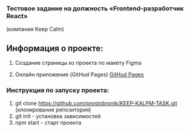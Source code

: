 ### Тестовое задание на должность «Frontend-разработчик React»

(компания Keep Calm)

## Информация о проекте:

1. Создание страницы из проекта по макету Figma

2. Онлайн приложение (GitHud Pages)
   <a href = "https://prostobronik.github.io/KEEP-KALPM-TASK/">GitHud Pages</a>

### Инструкция по запуску проекта:

1. git clone <a href = "[https://github.com/prostobronik/KEEP-KALPM-TASK.git]">https://github.com/prostobronik/KEEP-KALPM-TASK.git</a> (клонирование репозитория)
2. git init - установка зависимостей
3. npm start - старт проекта
